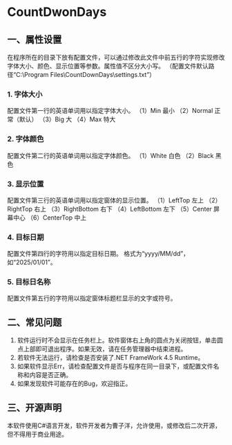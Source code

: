 # CountDwonDays

## 一、属性设置
在程序所在的目录下放有配置文件，可以通过修改此文件中前五行的字符实现修改字体大小、颜色、显示位置等参数。属性值不区分大小写。
（配置文件默认路径“C:\Program Files\CountDownDays\settings.txt”）
### 1.	字体大小
配置文件第一行的英语单词用以指定字体大小。
（1）Min			最小
（2）Normal		正常（默认）
（3）Big			大
（4）Max			特大
### 2.	字体颜色
配置文件第二行的英语单词用以指定字体颜色。
（1）White			白色
（2）Black			黑色
### 3.	显示位置
配置文件第三行的英语单词用以指定窗体的显示位置。
（1）LeftTop		  左上
（2）RightTop		  右上
（3）RightBottom	右下
（4）LeftBottom 	左下
（5）Center       屏幕中心
（6）CenterTop    中上
### 4.	目标日期
配置文件第四行的字符用以指定目标日期。
格式为“yyyy/MM/dd”，如“2025/01/01”。
### 5.	目标日名称
配置文件第五行的字符用以指定窗体标题栏显示的文字或符号。

## 二、常见问题
1.	软件运行时不会显示在任务栏上。软件窗体右上角的圆点为关闭按钮，单击圆点上部即可退出程序。如果无效，请在任务管理器中结束进程。
2.	若软件无法运行，请检查是否安装了.NET FrameWork 4.5 Runtime。
3.	如果软件显示Err，请检查配置文件是否与程序在同一目录下，或配置文件名称和内容是否正确。
4.	如果发现软件可能存在的Bug，欢迎指正。
## 三、开源声明
本软件使用C#语言开发，软件开发者为曹子洋，允许使用，或修改后二次开源，但不得用于商业用途。
